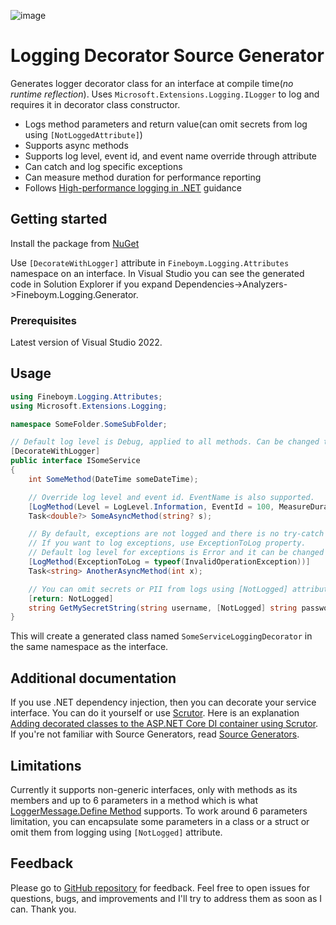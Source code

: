 ![image](https://github.com/DavidFineboym/LoggingDecoratorGenerator/actions/workflows/dotnet.yml/badge.svg?event=push)
# Logging Decorator Source Generator

Generates logger decorator class for an interface at compile time(*no runtime reflection*). Uses `Microsoft.Extensions.Logging.ILogger` to log and requires it in decorator class constructor.
- Logs method parameters and return value(can omit secrets from log using `[NotLoggedAttribute]`)
- Supports async methods
- Supports log level, event id, and event name override through attribute
- Can catch and log specific exceptions
- Can measure method duration for performance reporting
- Follows [High-performance logging in .NET](https://learn.microsoft.com/en-us/dotnet/core/extensions/high-performance-logging) guidance

## Getting started

Install the package from [NuGet](https://www.nuget.org/packages/Fineboym.Logging.Generator)

Use `[DecorateWithLogger]` attribute in `Fineboym.Logging.Attributes` namespace on an interface. In Visual Studio you can see the generated code in Solution Explorer if you expand Dependencies->Analyzers->Fineboym.Logging.Generator.

### Prerequisites

Latest version of Visual Studio 2022.

## Usage

```C#
using Fineboym.Logging.Attributes;
using Microsoft.Extensions.Logging;

namespace SomeFolder.SomeSubFolder;

// Default log level is Debug, applied to all methods. Can be changed through attribute's constructor.
[DecorateWithLogger]
public interface ISomeService
{
    int SomeMethod(DateTime someDateTime);

    // Override log level and event id. EventName is also supported.
    [LogMethod(Level = LogLevel.Information, EventId = 100, MeasureDuration = true)]
    Task<double?> SomeAsyncMethod(string? s);

    // By default, exceptions are not logged and there is no try-catch block around the method call.
    // If you want to log exceptions, use ExceptionToLog property.
    // Default log level for exceptions is Error and it can be changed through ExceptionLogLevel property.
    [LogMethod(ExceptionToLog = typeof(InvalidOperationException))]
    Task<string> AnotherAsyncMethod(int x);

    // You can omit secrets or PII from logs using [NotLogged] attribute.
    [return: NotLogged]
    string GetMySecretString(string username, [NotLogged] string password);
}
```
This will create a generated class named `SomeServiceLoggingDecorator` in the same namespace as the interface.

## Additional documentation

If you use .NET dependency injection, then you can decorate your service interface. You can do it yourself or use [Scrutor](https://github.com/khellang/Scrutor).
Here is an explanation [Adding decorated classes to the ASP.NET Core DI container using Scrutor](https://andrewlock.net/adding-decorated-classes-to-the-asp.net-core-di-container-using-scrutor).
If you're not familiar with Source Generators, read [Source Generators](https://learn.microsoft.com/en-us/dotnet/csharp/roslyn-sdk/source-generators-overview).

## Limitations

Currently it supports non-generic interfaces, only with methods as its members and up to 6 parameters in a method which is what 
[LoggerMessage.Define Method](https://learn.microsoft.com/en-us/dotnet/api/microsoft.extensions.logging.loggermessage.define?view=dotnet-plat-ext-7.0) 
supports. To work around 6 parameters limitation, you can encapsulate some
parameters in a class or a struct or omit them from logging using `[NotLogged]` attribute.

## Feedback

Please go to [GitHub repository](https://github.com/DavidFineboym/LoggingDecoratorGenerator) for feedback. Feel free to open issues for questions, bugs, and improvements and I'll try to address them as soon as I can. Thank you.